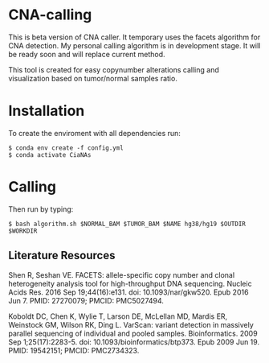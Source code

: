 # CNA-calling


This is beta version of CNA caller. It temporary uses the facets algorithm for CNA detection. My personal calling algorithm is in development stage. It will be ready soon and will replace current method.

This tool is created for easy copynumber alterations calling and visualization based on tumor/normal samples ratio. 

Installation 
=====================
To create the enviroment with all dependencies run:
```
$ conda env create -f config.yml
$ conda activate CiaNAs
```
Calling
=====================
Then run by typing:
```
$ bash algorithm.sh $NORMAL_BAM $TUMOR_BAM $NAME hg38/hg19 $OUTDIR $WORKDIR
```


## Literature Resources

Shen R, Seshan VE. FACETS: allele-specific copy number and clonal heterogeneity analysis tool for high-throughput DNA sequencing. Nucleic Acids Res. 2016 Sep 19;44(16):e131. doi: 10.1093/nar/gkw520. Epub 2016 Jun 7. PMID: 27270079; PMCID: PMC5027494.

Koboldt DC, Chen K, Wylie T, Larson DE, McLellan MD, Mardis ER, Weinstock GM, Wilson RK, Ding L. VarScan: variant detection in massively parallel sequencing of individual and pooled samples. Bioinformatics. 2009 Sep 1;25(17):2283-5. doi: 10.1093/bioinformatics/btp373. Epub 2009 Jun 19. PMID: 19542151; PMCID: PMC2734323.

